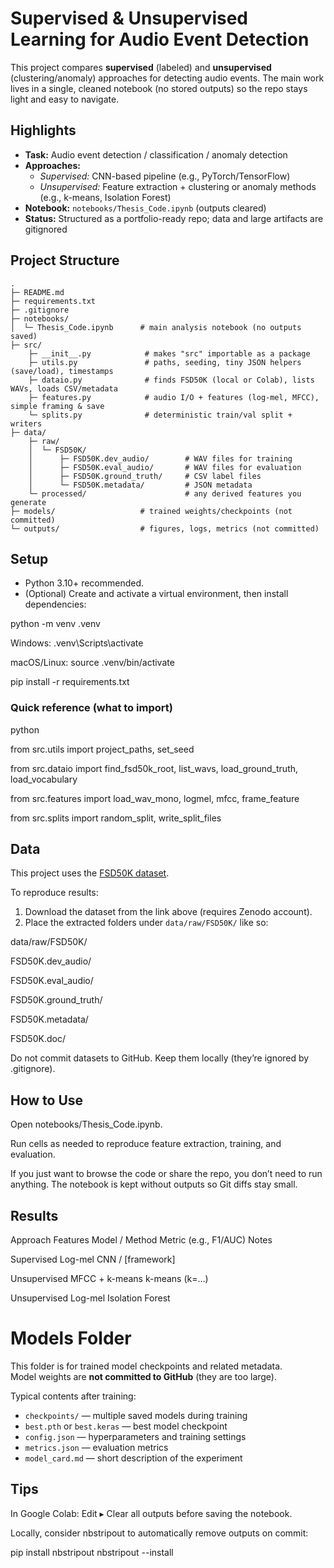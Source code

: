 # Supervised & Unsupervised Learning for Audio Event Detection

This project compares **supervised** (labeled) and **unsupervised** (clustering/anomaly) approaches for detecting audio events. The main work lives in a single, cleaned notebook (no stored outputs) so the repo stays light and easy to navigate.

## Highlights
- **Task:** Audio event detection / classification / anomaly detection  
- **Approaches:**  
  - *Supervised:* CNN-based pipeline (e.g., PyTorch/TensorFlow)  
  - *Unsupervised:* Feature extraction + clustering or anomaly methods (e.g., k-means, Isolation Forest)  
- **Notebook:** `notebooks/Thesis_Code.ipynb` (outputs cleared)  
- **Status:** Structured as a portfolio-ready repo; data and large artifacts are gitignored

## Project Structure
```text
.
├─ README.md
├─ requirements.txt
├─ .gitignore
├─ notebooks/
│  └─ Thesis_Code.ipynb      # main analysis notebook (no outputs saved)
├─ src/
    ├─ __init__.py            # makes "src" importable as a package
    ├─ utils.py               # paths, seeding, tiny JSON helpers (save/load), timestamps
    ├─ dataio.py              # finds FSD50K (local or Colab), lists WAVs, loads CSV/metadata
    ├─ features.py            # audio I/O + features (log-mel, MFCC), simple framing & save
    └─ splits.py              # deterministic train/val split + writers
├─ data/
    ├─ raw/
    │  └─ FSD50K/
    │      ├─ FSD50K.dev_audio/        # WAV files for training
    │      ├─ FSD50K.eval_audio/       # WAV files for evaluation
    │      ├─ FSD50K.ground_truth/     # CSV label files
    │      └─ FSD50K.metadata/         # JSON metadata    
    └─ processed/                      # any derived features you generate
├─ models/                   # trained weights/checkpoints (not committed)
└─ outputs/                  # figures, logs, metrics (not committed)

```

## Setup
- Python 3.10+ recommended.  
- (Optional) Create and activate a virtual environment, then install dependencies:

python -m venv .venv

Windows: .venv\Scripts\activate

macOS/Linux: source .venv/bin/activate

pip install -r requirements.txt

### Quick reference (what to import)

python

from src.utils import project_paths, set_seed

from src.dataio import find_fsd50k_root, list_wavs, load_ground_truth, load_vocabulary

from src.features import load_wav_mono, logmel, mfcc, frame_feature

from src.splits import random_split, write_split_files

## Data

This project uses the [FSD50K dataset](https://zenodo.org/record/4060432).  

To reproduce results:

1. Download the dataset from the link above (requires Zenodo account).
2. Place the extracted folders under `data/raw/FSD50K/` like so:
   
data/raw/FSD50K/

FSD50K.dev_audio/

FSD50K.eval_audio/

FSD50K.ground_truth/

FSD50K.metadata/

FSD50K.doc/

Do not commit datasets to GitHub. Keep them locally (they’re ignored by .gitignore).

## How to Use
Open notebooks/Thesis_Code.ipynb.

Run cells as needed to reproduce feature extraction, training, and evaluation.

If you just want to browse the code or share the repo, you don’t need to run anything. The notebook is kept without outputs so Git diffs stay small.

## Results 

Approach	Features	Model / Method	Metric (e.g., F1/AUC)	Notes

Supervised	Log-mel	CNN / [framework]		

Unsupervised	MFCC + k-means	k-means (k=…)		

Unsupervised	Log-mel	Isolation Forest		

# Models Folder

This folder is for trained model checkpoints and related metadata.  
Model weights are **not committed to GitHub** (they are too large).  

Typical contents after training:
- `checkpoints/` — multiple saved models during training
- `best.pth` or `best.keras` — best model checkpoint
- `config.json` — hyperparameters and training settings
- `metrics.json` — evaluation metrics
- `model_card.md` — short description of the experiment

## Tips
In Google Colab: Edit ▸ Clear all outputs before saving the notebook.

Locally, consider nbstripout to automatically remove outputs on commit:

pip install nbstripout
nbstripout --install
